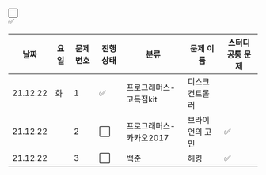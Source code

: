 :white_large_square:     
:white_check_mark:

|날짜|요일|문제번호|진행상태|분류|문제 이름| 스터디 공통 문제 |
| ------ | ------ | ------ | ------ |------ | ------ | ------ |
|21.12.22 | 화 | 1 | :white_check_mark:  |프로그래머스-고득점kit| 디스크 컨트롤러|
|21.12.22 |  | 2 | :white_large_square:  |프로그래머스-카카오2017| 브라이언의 고민|:white_check_mark: |
|21.12.22 |  | 3 | :white_large_square:  |백준| 해킹| :white_check_mark: |


